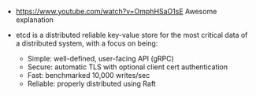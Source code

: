 * https://www.youtube.com/watch?v=OmphHSaO1sE Awesome explanation

* etcd is a distributed reliable key-value store for the most critical data of a distributed system, with a focus on being:
  * Simple: well-defined, user-facing API (gRPC)
  * Secure: automatic TLS with optional client cert authentication
  * Fast: benchmarked 10,000 writes/sec
  * Reliable: properly distributed using Raft

